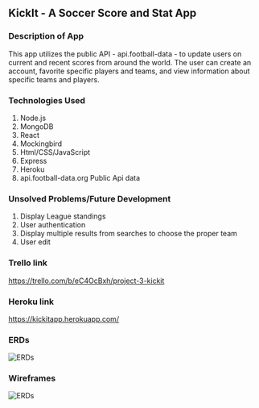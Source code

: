 ## KickIt - A Soccer Score and Stat App

### Description of App
This app utilizes the public API - api.football-data - to update users on current and recent scores from around the world. The user can create an account, favorite specific players and teams, and view information about specific teams and players.

### Technologies Used
1. Node.js    
2. MongoDB
3. React
4. Mockingbird
5. Html/CSS/JavaScript
6. Express
7. Heroku
8. api.football-data.org Public Api data

### Unsolved Problems/Future Development
1. Display League standings
2. User authentication
3. Display multiple results from searches to choose the proper team
4. User edit

### Trello link
https://trello.com/b/eC4OcBxh/project-3-kickit

### Heroku link
https://kickitapp.herokuapp.com/

### ERDs
![ERDs](http://i.imgur.com/2nXJILr.jpg?1 "ERDs")


### Wireframes
![ERDs](http://i.imgur.com/Bm4wPAn.jpg "ERDs")